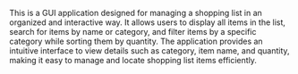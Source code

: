 
This is a GUI application designed for managing a shopping list in an organized and interactive way. It allows users to display all items in the list, search for items by name or category, and filter items by a specific category while sorting them by quantity. The application provides an intuitive interface to view details such as category, item name, and quantity, making it easy to manage and locate shopping list items efficiently.
